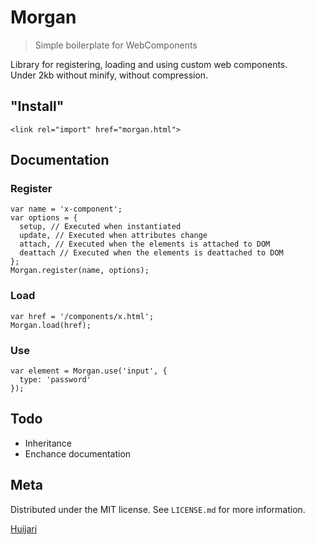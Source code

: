 # Morgan
> Simple boilerplate for WebComponents

Library for registering, loading and using custom web components.  
Under 2kb without minify, without compression.

## "Install"
`<link rel="import" href="morgan.html">`

## Documentation
### Register
```
var name = 'x-component';
var options = {
  setup, // Executed when instantiated
  update, // Executed when attributes change
  attach, // Executed when the elements is attached to DOM
  deattach // Executed when the elements is deattached to DOM
};
Morgan.register(name, options);
```
### Load
```
var href = '/components/x.html';
Morgan.load(href);
```
### Use
```
var element = Morgan.use('input', {
  type: 'password'
});
```
## Todo
- Inheritance
- Enchance documentation

## Meta
Distributed under the MIT license. See ``LICENSE.md`` for more information.

[Huijari](https://github.com/huijari/)